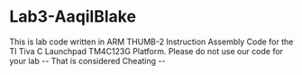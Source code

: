 # Lab3-AaqilBlake
This is lab code written in ARM THUMB-2 Instruction Assembly Code for the TI Tiva C Launchpad TM4C123G Platform. Please do not use our code for your lab -- That is considered Cheating --
